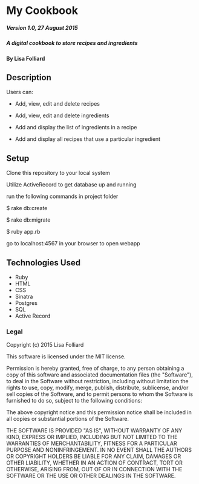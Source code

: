 # My Cookbook

##### Version 1.0, 27 August 2015

##### A digital cookbook to store recipes and ingredients

#### By Lisa Folliard

## Description

Users can:

  - Add, view, edit and delete recipes

  - Add, view, edit and delete ingredients

  - Add and display the list of ingredients in a recipe

  - Add and display all recipes that use a particular ingredient

## Setup

Clone this repository to your local system

Utilize ActiveRecord to get database up and running

run the following commands in project folder

$ rake db:create

$ rake db:migrate

$ ruby app.rb

go to localhost:4567 in your browser to open webapp

## Technologies Used

* Ruby
* HTML
* CSS
* Sinatra
* Postgres
* SQL
* Active Record

### Legal

Copyright (c) 2015 Lisa Folliard

This software is licensed under the MIT license.

Permission is hereby granted, free of charge, to any person obtaining a copy of this software and associated documentation files (the "Software"), to deal in the Software without restriction, including without limitation the rights to use, copy, modify, merge, publish, distribute, sublicense, and/or sell copies of the Software, and to permit persons to whom the Software is furnished to do so, subject to the following conditions:

The above copyright notice and this permission notice shall be included in all copies or substantial portions of the Software.

THE SOFTWARE IS PROVIDED "AS IS", WITHOUT WARRANTY OF ANY KIND, EXPRESS OR IMPLIED, INCLUDING BUT NOT LIMITED TO THE WARRANTIES OF MERCHANTABILITY, FITNESS FOR A PARTICULAR PURPOSE AND NONINFRINGEMENT. IN NO EVENT SHALL THE AUTHORS OR COPYRIGHT HOLDERS BE LIABLE FOR ANY CLAIM, DAMAGES OR OTHER LIABILITY, WHETHER IN AN ACTION OF CONTRACT, TORT OR OTHERWISE, ARISING FROM, OUT OF OR IN CONNECTION WITH THE SOFTWARE OR THE USE OR OTHER DEALINGS IN THE SOFTWARE.
